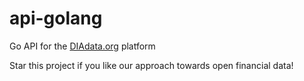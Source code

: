 # api-golang
Go API for the [DIAdata.org](https://diadata.org/) platform

Star this project if you like our approach towards open financial data!
